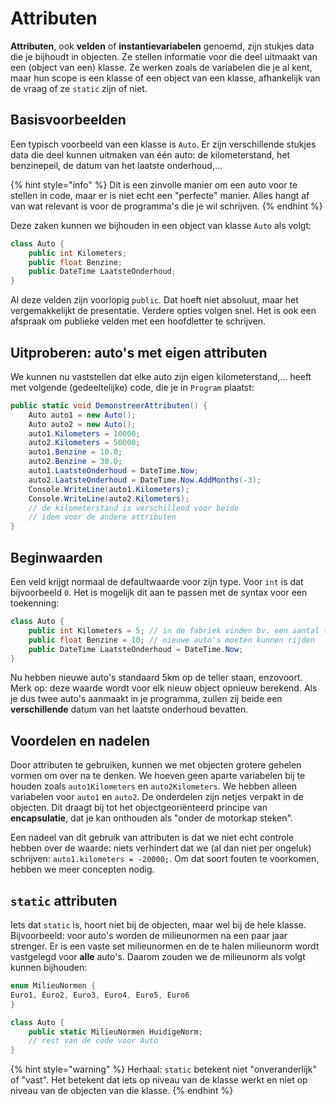 # Attributen

**Attributen**, ook **velden** of **instantievariabelen** genoemd, zijn stukjes data die je bijhoudt in objecten. Ze stellen informatie voor die deel uitmaakt van een \(object van een\) klasse. Ze werken zoals de variabelen die je al kent, maar hun scope is een klasse of een object van een klasse, afhankelijk van de vraag of ze `static` zijn of niet.

## Basisvoorbeelden

Een typisch voorbeeld van een klasse is `Auto`. Er zijn verschillende stukjes data die deel kunnen uitmaken van één auto: de kilometerstand, het benzinepeil, de datum van het laatste onderhoud,...

{% hint style="info" %}
Dit is een zinvolle manier om een auto voor te stellen in code, maar er is niet echt een "perfecte" manier. Alles hangt af van wat relevant is voor de programma's die je wil schrijven.
{% endhint %}

Deze zaken kunnen we bijhouden in een object van klasse `Auto` als volgt:

```csharp
class Auto {
    public int Kilometers;
    public float Benzine;
    public DateTime LaatsteOnderhoud;
}
```

Al deze velden zijn voorlopig `public`. Dat hoeft niet absoluut, maar het vergemakkelijkt de presentatie. Verdere opties volgen snel. Het is ook een afspraak om publieke velden met een hoofdletter te schrijven.

## Uitproberen: auto's met eigen attributen

We kunnen nu vaststellen dat elke auto zijn eigen kilometerstand,... heeft met volgende \(gedeeltelijke\) code, die je in `Program` plaatst:

```csharp
public static void DemonstreerAttributen() {
    Auto auto1 = new Auto();
    Auto auto2 = new Auto();
    auto1.Kilometers = 10000;
    auto2.Kilometers = 50000;
    auto1.Benzine = 10.0;
    auto2.Benzine = 30.0;
    auto1.LaatsteOnderhoud = DateTime.Now;
    auto2.LaatsteOnderhoud = DateTime.Now.AddMonths(-3);
    Console.WriteLine(auto1.Kilometers);
    Console.WriteLine(auto2.Kilometers);
    // de kilometerstand is verschillend voor beide
    // idem voor de andere attributen
}
```

## Beginwaarden

Een veld krijgt normaal de defaultwaarde voor zijn type. Voor `int` is dat bijvoorbeeld `0`. Het is mogelijk dit aan te passen met de syntax voor een toekenning:

```csharp
class Auto {
    public int Kilometers = 5; // in de fabriek vinden bv. een aantal testen plaats
    public float Benzine = 10; // nieuwe auto's moeten kunnen rijden
    public DateTime LaatsteOnderhoud = DateTime.Now;
}
```

Nu hebben nieuwe auto's standaard 5km op de teller staan, enzovoort. Merk op: deze waarde wordt voor elk nieuw object opnieuw berekend. Als je dus twee auto's aanmaakt in je programma, zullen zij beide een **verschillende** datum van het laatste onderhoud bevatten.

## Voordelen en nadelen

Door attributen te gebruiken, kunnen we met objecten grotere gehelen vormen om over na te denken. We hoeven geen aparte variabelen bij te houden zoals `auto1Kilometers` en `auto2Kilometers`. We hebben alleen variabelen voor `auto1` en `auto2`. De onderdelen zijn netjes verpakt in de objecten. Dit draagt bij tot het objectgeoriënteerd principe van **encapsulatie**, dat je kan onthouden als "onder de motorkap steken".

Een nadeel van dit gebruik van attributen is dat we niet echt controle hebben over de waarde: niets verhindert dat we \(al dan niet per ongeluk\) schrijven: `auto1.kilometers = -20000;`. Om dat soort fouten te voorkomen, hebben we meer concepten nodig.

## `static` attributen

Iets dat `static` is, hoort niet bij de objecten, maar wel bij de hele klasse. Bijvoorbeeld: voor auto's worden de milieunormen na een paar jaar strenger. Er is een vaste set milieunormen en de te halen milieunorm wordt vastgelegd voor **alle** auto's. Daarom zouden we de milieunorm als volgt kunnen bijhouden:

```csharp
enum MilieuNormen {
Euro1, Euro2, Euro3, Euro4, Euro5, Euro6
}

class Auto {
    public static MilieuNormen HuidigeNorm;
    // rest van de code voor Auto
}
```

{% hint style="warning" %}
Herhaal: `static` betekent niet "onveranderlijk" of "vast". Het betekent dat iets op niveau van de klasse werkt en niet op niveau van de objecten van die klasse.
{% endhint %}

